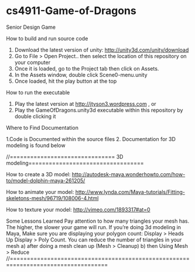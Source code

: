 cs4911-Game-of-Dragons
======================

Senior Design Game

How to build and run source code

1. Download the latest version of unity: http://unity3d.com/unity/download
2. Go to File > Open Project.. then select the location of this repository on your computer
3. Once it is loaded, go to the Project tab then click on Assets.
4. In the Assets window, double click Scene0-menu.unity
5. Once loaded, hit the play button at the top


How to run the executable

1. Play the latest version at http://jtyson3.wordpress.com , or
2. Play the GameOfDragons.unity3d executable within this repository by double clicking it


Where to Find Documentation

1.Code is Documented within the source files
2. Documentation for 3D modeling is found below

//=============================== 3D modeling==================================

How to create a 3D model: 
	http://autodesk-maya.wonderhowto.com/how-to/model-dolphin-maya-261205/

How to animate your model:
	http://www.lynda.com/Maya-tutorials/Fitting-skeletons-mesh/96719/108006-4.html

How to texture your model:
	http://vimeo.com/1893317#at=0

Some Lessons Learned
Pay attention to how many triangles your mesh has. The higher, the slower your game will run.
If you’re doing 3d modeling in Maya, Make sure you are displaying your polygon count: Display > Heads Up Display > Poly Count. You can reduce the number of triangles in your mesh  a) after doing a mesh clean up (Mesh > Cleanup) b) then Using Mesh > Reduce
//===================================================================================

